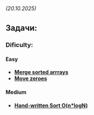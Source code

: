 ###### (20.10.2025)
## Задачи:


### Dificulty:
#### Easy
- [**Merge sorted arrrays**](https://leetcode.com/problems/merge-sorted-array)
- [**Move zeroes**](https://leetcode.com/problems/move-zeroes)
#### Medium

- [**Hand-written Sort O(n*logN)**](https://leetcode.com/problems/sort-an-array/)
